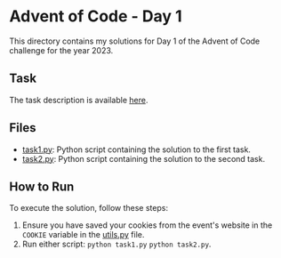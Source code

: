# Advent of Code - Day 1
This directory contains my solutions for Day 1 of the Advent of Code challenge for the year 2023.

## Task
The task description is available [here](https://adventofcode.com/2023/day/1).

## Files
- [task1.py](task1.py): Python script containing the solution to the first task.
- [task2.py](task2.py): Python script containing the solution to the second task.

## How to Run
To execute the solution, follow these steps:

1. Ensure you have saved your cookies from the event's website in the `COOKIE` variable in the [utils.py](../utils.py) file.
2. Run either script: `python task1.py` `python task2.py`.
